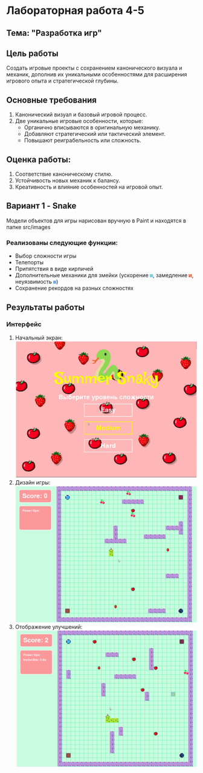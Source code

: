 # Лабораторная работа 4-5

## Тема: "Разработка игр"

## Цель работы

Создать игровые проекты с сохранением канонического визуала и механик, дополнив их уникальными особенностями для расширения игрового опыта и стратегической глубины.

## Основные требования

1. Канонический визуал и базовый игровой процесс.
2. Две уникальные игровые особенности, которые:
   - Органично вписываются в оригинальную механику.
   - Добавляют стратегический или тактический элемент.
   - Повышают реиграбельность или сложность.

## Оценка работы:

1. Соответствие каноническому стилю.
2. Устойчивость новых механик к балансу.
3. Креативность и влияние особенностей на игровой опыт.

## Вариант 1 - Snake

Модели объектов для игры нарисован вручную в Paint и находятся в папке src/images

### Реализованы следующие функции:

- Выбор сложности игры
- Телепорты
- Припятствия в виде кирпичей
- Дополнительные механики для змейки (ускорение ![](../src/images/speed.png), замедление ![](../src/images/slow.png), неуязвимость ![](../src/images/invulnerability.png))
- Сохранение рекордов на разных сложностях

## Результаты работы

### Интерфейс

1. Начальный экран:
   ![](1.png)
2. Дизайн игры:
   ![](2.png)
3. Отображение улучшений:
   ![](3.png)
